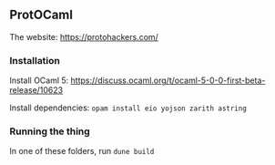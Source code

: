 ## ProtOCaml

The website: https://protohackers.com/

### Installation

Install OCaml 5: https://discuss.ocaml.org/t/ocaml-5-0-0-first-beta-release/10623

Install dependencies: `opam install eio yojson zarith astring`

### Running the thing

In one of these folders, run `dune build`
